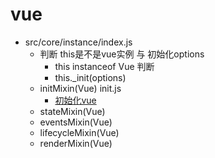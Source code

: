 

# vue 

- src/core/instance/index.js 
  - 判断 this是不是vue实例 与 初始化options
    -  this instanceof Vue 判断
    - this._init(options)  
  - initMixin(Vue) init.js
    - [初始化vue](./init.md) 
  - stateMixin(Vue)
  - eventsMixin(Vue)
  - lifecycleMixin(Vue)
  - renderMixin(Vue)